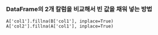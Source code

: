 ### DataFrame의 2개 칼럼을 비교해서 빈 값을 채워 넣는 방법

```
A['col1'].fillna(B['col1'], inplace=True)
A['col2'].fillna(A['col1'], inplace=True)
```
